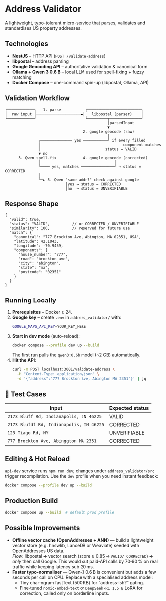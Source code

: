 # Address Validator

A lightweight, typo-tolerant micro-service that parses, validates and standardises US property addresses.

Technologies
------------
- **NestJS** – HTTP API (`POST /validate-address`)
- **libpostal** – address parsing
- **Google Geocoding API** – authoritative validation & canonical form
- **Ollama + Qwen 3 0.6 B** – local LLM used for spell-fixing + fuzzy matching
- **Docker Compose** – one-command spin-up (libpostal, Ollama, API)

Validation Workflow
-------------------
```text
┌────────────┐   1. parse           ┌────────────────────────┐
│  raw input │────────────────────►│   libpostal (parser)    │
└────────────┘                      └─────────┬──────────────┘
                                              │parsedInput
                                              ▼
                                   2. google geocode (raw)
                                              │
               ┌────────────── yes ───────────┘ if every filled
               │                                     component matches
               │                             status = VALID
               ▼ no
      3. Qwen spell-fix            4. google geocode (corrected)
               │                                 │
               └──── yes, matches ───────────────┘ → status = CORRECTED
               │
               └─► 5. Qwen "same addr?" check against google
                           │yes → status = CORRECTED
                           │no  → status = UNVERIFIABLE
```

Response Shape
--------------
```jsonc
{
  "valid": true,
  "status": "VALID",          // or CORRECTED / UNVERIFIABLE
  "similarity": 100,          // reserved for future use
  "match": {
    "canonical": "777 Brockton Ave, Abington, MA 02351, USA",
    "latitude": 42.1043,
    "longitude": -70.9459,
    "components": {
      "house_number": "777",
      "road": "brockton ave",
      "city": "abington",
      "state": "ma",
      "postcode": "02351"
    }
  }
}
```

Running Locally
---------------
1. **Prerequisites** – Docker ≥ 24.
2. **Google key** – create `.env` in `address_validator/` with:
   ```bash
   GOOGLE_MAPS_API_KEY=YOUR_KEY_HERE
   ```
3. **Start in dev mode** (auto-reload):
   ```bash
   docker compose --profile dev up --build
   ```
   The first run pulls the `qwen3:0.6b` model (~2 GB) automatically.
4. **Hit the API**:
   ```bash
   curl -X POST localhost:3001/validate-address \
     -H "Content-Type: application/json" \
     -d '{"address":"777 Brockton Ave, Abington MA 2351"}' | jq
   ```

🧪  Test Cases
--------------
| Input                                           | Expected status |
|-------------------------------------------------|-----------------|
| `2173 Bluff Rd, Indianapolis, IN 46225`         | VALID           |
| `2173 Blufdf Rd, Indianapolis, IN 46225`        | CORRECTED       |
| `123 Tiago Rd, NY`                              | UNVERIFIABLE    |
| `777 Brockton Ave, Abinggton MA 2351`           | CORRECTED       |

Editing & Hot Reload
--------------------
`api-dev` service runs `npm run dev`; changes under `address_validator/src` trigger recompilation. Use the `dev` profile when you need instant feedback:
```bash
docker compose --profile dev up --build
```

Production Build
----------------
```bash
docker compose up --build  # default prod profile
```

## Possible Improvements
- **Offline vector cache (OpenAddresses + ANN)** — build a lightweight vector store (e.g. hnswlib, LanceDB or Weaviate) seeded with OpenAddresses US data.  
  *Flow*: libpostal ➜ vector search (score ≥ 0.85 → `VALID/ CORRECTED`) ➜ _only_ then call Google. This would cut paid‑API calls by 70‑90 % on real traffic while keeping latency sub‑20 ms.
- **Faster typo‑normaliser** — Qwen‑3 0.6 B is convenient but adds a few seconds per call on CPU. Replace with a specialised address model:  
  - Tiny char‑ngram fastText (500 KB) for “address‑ish?” gating.  
  - Fine‑tuned `nomic‑embed‑text` or `DeepSeek‑R1 1.5 B` LoRA for correction, called only on borderline inputs.